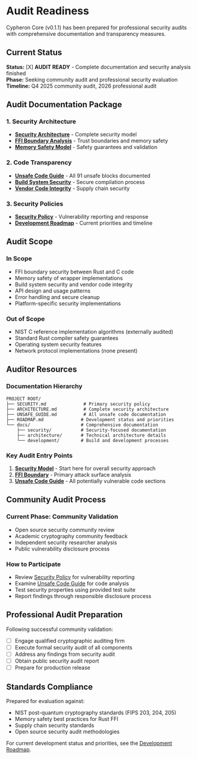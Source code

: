 # Audit Readiness

Cypheron Core (v0.1.1) has been prepared for professional security audits with comprehensive documentation and transparency measures.

## Current Status

**Status:** [X] **AUDIT READY** - Complete documentation and security analysis finished  
**Phase:** Seeking community audit and professional security evaluation  
**Timeline:** Q4 2025 community audit, 2026 professional audit

## Audit Documentation Package

### 1. Security Architecture
- [**Security Architecture**](../architecture/security.md) - Complete security model
- [**FFI Boundary Analysis**](../architecture/ffi.md) - Trust boundaries and memory safety
- [**Memory Safety Model**](../architecture/memory.md) - Safety guarantees and validation

### 2. Code Transparency  
- [**Unsafe Code Guide**](../../UNSAFE_GUIDE.md) - All 91 unsafe blocks documented
- [**Build System Security**](../development/build.md) - Secure compilation process
- [**Vendor Code Integrity**](../architecture/security.md#vendor-code-provenance) - Supply chain security

### 3. Security Policies
- [**Security Policy**](../../SECURITY.md) - Vulnerability reporting and response
- [**Development Roadmap**](../../ROADMAP.md) - Current priorities and timeline

## Audit Scope

### In Scope
- FFI boundary security between Rust and C code
- Memory safety of wrapper implementations  
- Build system security and vendor code integrity
- API design and usage patterns
- Error handling and secure cleanup
- Platform-specific security implementations

### Out of Scope  
- NIST C reference implementation algorithms (externally audited)
- Standard Rust compiler safety guarantees
- Operating system security features
- Network protocol implementations (none present)

## Auditor Resources

### Documentation Hierarchy
```
PROJECT ROOT/
├── SECURITY.md              # Primary security policy
├── ARCHITECTURE.md          # Complete security architecture  
├── UNSAFE_GUIDE.md          # All unsafe code documentation
├── ROADMAP.md              # Development status and priorities
└── docs/                   # Comprehensive documentation
    ├── security/           # Security-focused documentation
    ├── architecture/       # Technical architecture details
    └── development/        # Build and development processes
```

### Key Audit Entry Points
1. [**Security Model**](model.md) - Start here for overall security approach
2. [**FFI Boundary**](../architecture/ffi.md) - Primary attack surface analysis
3. [**Unsafe Code Guide**](unsafe-guide.md) - All potentially vulnerable code sections

## Community Audit Process

### Current Phase: Community Validation
- Open source security community review
- Academic cryptography community feedback  
- Independent security researcher analysis
- Public vulnerability disclosure process

### How to Participate
- Review [Security Policy](reporting.md) for vulnerability reporting
- Examine [Unsafe Code Guide](../../UNSAFE_GUIDE.md) for code analysis
- Test security properties using provided test suite
- Report findings through responsible disclosure process

## Professional Audit Preparation

Following successful community validation:
- [ ] Engage qualified cryptographic auditing firm
- [ ] Execute formal security audit of all components  
- [ ] Address any findings from security audit
- [ ] Obtain public security audit report
- [ ] Prepare for production release

## Standards Compliance

Prepared for evaluation against:
- NIST post-quantum cryptography standards (FIPS 203, 204, 205)
- Memory safety best practices for Rust FFI
- Supply chain security standards
- Open source security audit methodologies

For current development status and priorities, see the [Development Roadmap](../../ROADMAP.md).